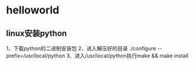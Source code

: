 # helloworld

## linux安装python
1、下载python的二进制安装包
2、进入解压好的目录 ./configure --prefix=/usr/local/python
3、进入/usr/local/python执行make && make install
